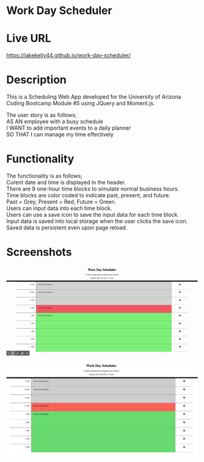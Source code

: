 # Work Day Scheduler

# Live URL
https://jakekelly44.github.io/work-day-scheduler/

# Description
This is a Scheduling Web App developed for the University of Arizona Coding Bootcamp Module #5 using JQuery and Moment.js. 

The user story is as follows;     
AS AN employee with a busy schedule    
I WANT to add important events to a daily planner   
SO THAT I can manage my time effectively      

# Functionality 
The functionality is as follows;   
Curent date and time is displayed in the header.  
There are 9 one-hour time blocks to simulate normal business hours.  
Time blocks are color coded to indicate past, present, and future.  
Past = Grey, Present = Red, Future = Green.  
Users can input data into each time block.  
Users can use a save icon to save the input data for each time block.  
Input data is saved into local storage when the user clicks the save icon.   
Saved data is persistent even upon page reload.     

# Screenshots

![Proof of Work Day Scheduler #1 GIF](./assets/doc/Work-Day-Scheduler.gif "Work Day Scheduler Proof 1 GIF")


![Proof of Work Day Scheduler #2 Image](./assets/doc/Work-Day-Scheduler.png "Work Day Scheduler Proof 2 Image")





